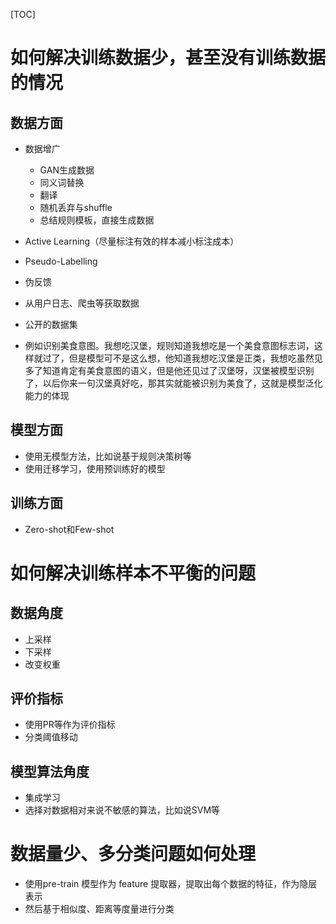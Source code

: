 [TOC]
# 如何解决训练数据少，甚至没有训练数据的情况
## 数据方面
* 数据增广
    * GAN生成数据
    * 同义词替换
    * 翻译
    * 随机丢弃与shuffle
    * 总结规则模板，直接生成数据
* Active Learning（尽量标注有效的样本减小标注成本）
* Pseudo-Labelling
* 伪反馈
* 从用户日志、爬虫等获取数据
* 公开的数据集

* 例如识别美食意图。我想吃汉堡，规则知道我想吃是一个美食意图标志词，这样就过了，但是模型可不是这么想，他知道我想吃汉堡是正类，我想吃虽然见多了知道肯定有美食意图的语义，但是他还见过了汉堡呀，汉堡被模型识别了，以后你来一句汉堡真好吃，那其实就能被识别为美食了，这就是模型泛化能力的体现



## 模型方面
* 使用无模型方法，比如说基于规则决策树等
* 使用迁移学习，使用预训练好的模型

## 训练方面
* Zero-shot和Few-shot


# 如何解决训练样本不平衡的问题
## 数据角度
* 上采样
* 下采样
* 改变权重

## 评价指标
* 使用PR等作为评价指标
* 分类阈值移动

## 模型算法角度
* 集成学习
* 选择对数据相对来说不敏感的算法，比如说SVM等


# 数据量少、多分类问题如何处理
* 使用pre-train 模型作为 feature 提取器，提取出每个数据的特征，作为隐层表示
* 然后基于相似度、距离等度量进行分类
